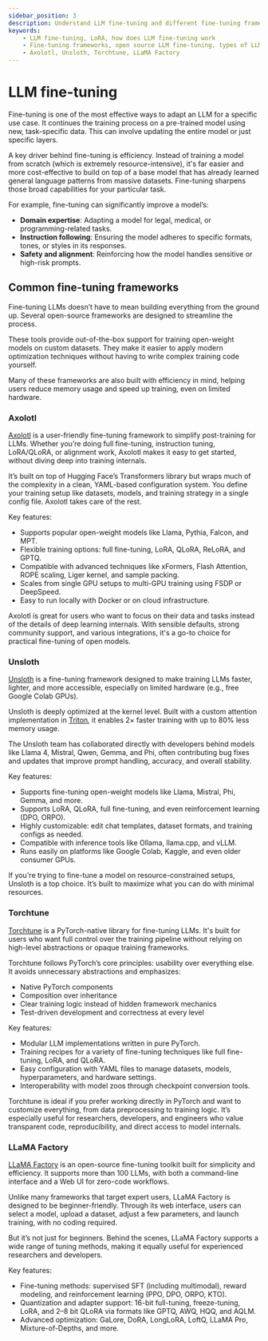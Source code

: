 ```yaml
---
sidebar_position: 3
description: Understand LLM fine-tuning and different fine-tuning frameworks.
keywords:
    - LLM fine-tuning, LoRA, how does LLM fine-tuning work
    - Fine-tuning frameworks, open source LLM fine-tuning, types of LLM fine-tuning
    - Axolotl, Unsloth, Torchtune, LLaMA Factory
---
```


# LLM fine-tuning

Fine-tuning is one of the most effective ways to adapt an LLM for a specific use case. It continues the training process on a pre-trained model using new, task-specific data. This can involve updating the entire model or just specific layers.

A key driver behind fine-tuning is efficiency. Instead of training a model from scratch (which is extremely resource-intensive), it's far easier and more cost-effective to build on top of a base model that has already learned general language patterns from massive datasets. Fine-tuning sharpens those broad capabilities for your particular task.

For example, fine-tuning can significantly improve a model’s:

- **Domain expertise**: Adapting a model for legal, medical, or programming-related tasks.
- **Instruction following**: Ensuring the model adheres to specific formats, tones, or styles in its responses.
- **Safety and alignment**: Reinforcing how the model handles sensitive or high-risk prompts.

## Common fine-tuning frameworks

Fine-tuning LLMs doesn’t have to mean building everything from the ground up. Several open-source frameworks are designed to streamline the process.

These tools provide out-of-the-box support for training open-weight models on custom datasets. They make it easier to apply modern optimization techniques without having to write complex training code yourself.

Many of these frameworks are also built with efficiency in mind, helping users reduce memory usage and speed up training, even on limited hardware.

### Axolotl

[Axolotl](https://axolotl.ai/) is a user-friendly fine-tuning framework to simplify post-training for LLMs. Whether you’re doing full fine-tuning, instruction tuning, LoRA/QLoRA, or alignment work, Axolotl makes it easy to get started, without diving deep into training internals.

It’s built on top of Hugging Face’s Transformers library but wraps much of the complexity in a clean, YAML-based configuration system. You define your training setup like datasets, models, and training strategy in a single config file. Axolotl takes care of the rest.

Key features:

- Supports popular open-weight models like Llama, Pythia, Falcon, and MPT.
- Flexible training options: full fine-tuning, LoRA, QLoRA, ReLoRA, and GPTQ.
- Compatible with advanced techniques like xFormers, Flash Attention, ROPE scaling, Liger kernel, and sample packing.
- Scales from single GPU setups to multi-GPU training using FSDP or DeepSpeed.
- Easy to run locally with Docker or on cloud infrastructure.

Axolotl is great for users who want to focus on their data and tasks instead of the details of deep learning internals. With sensible defaults, strong community support, and various integrations, it's a go-to choice for practical fine-tuning of open models.

### Unsloth

[Unsloth](https://unsloth.ai/) is a fine-tuning framework designed to make training LLMs faster, lighter, and more accessible, especially on limited hardware (e.g., free Google Colab GPUs).

Unsloth is deeply optimized at the kernel level. Built with a custom attention implementation in [Triton](https://openai.com/index/triton), it enables 2× faster training with up to 80% less memory usage.

The Unsloth team has collaborated directly with developers behind models like Llama 4, Mistral, Qwen, Gemma, and Phi, often contributing bug fixes and updates that improve prompt handling, accuracy, and overall stability.

Key features:

- Supports fine-tuning open-weight models like Llama, Mistral, Phi, Gemma, and more.
- Supports LoRA, QLoRA, full fine-tuning, and even reinforcement learning (DPO, ORPO).
- Highly customizable: edit chat templates, dataset formats, and training configs as needed.
- Compatible with inference tools like Ollama, llama.cpp, and vLLM.
- Runs easily on platforms like Google Colab, Kaggle, and even older consumer GPUs.

If you're trying to fine-tune a model on resource-constrained setups, Unsloth is a top choice. It’s built to maximize what you can do with minimal resources.

### Torchtune

[Torchtune](https://github.com/pytorch/torchtune) is a PyTorch-native library for fine-tuning LLMs. It's built for users who want full control over the training pipeline without relying on high-level abstractions or opaque training frameworks.

Torchtune follows PyTorch’s core principles: usability over everything else. It avoids unnecessary abstractions and emphasizes:

- Native PyTorch components
- Composition over inheritance
- Clear training logic instead of hidden framework mechanics
- Test-driven development and correctness at every level

Key features:

- Modular LLM implementations written in pure PyTorch.
- Training recipes for a variety of fine-tuning techniques like full fine-tuning, LoRA, and QLoRA.
- Easy configuration with YAML files to manage datasets, models, hyperparameters, and hardware settings.
- Interoperability with model zoos through checkpoint conversion tools.

Torchtune is ideal if you prefer working directly in PyTorch and want to customize everything, from data preprocessing to training logic. It’s especially useful for researchers, developers, and engineers who value transparent code, reproducibility, and direct access to model internals.

### LLaMA Factory

[LLaMA Factory](https://github.com/hiyouga/LLaMA-Factory) is an open-source fine-tuning toolkit built for simplicity and efficiency. It supports more than 100 LLMs, with both a command-line interface and a Web UI for zero-code workflows.

Unlike many frameworks that target expert users, LLaMA Factory is designed to be beginner-friendly. Through its web interface, users can select a model, upload a dataset, adjust a few parameters, and launch training, with no coding required.

But it’s not just for beginners. Behind the scenes, LLaMA Factory supports a wide range of tuning methods, making it equally useful for experienced researchers and developers.

Key features:

- Fine-tuning methods: supervised SFT (including multimodal), reward modeling, and reinforcement learning (PPO, DPO, ORPO, KTO).
- Quantization and adapter support: 16-bit full-tuning, freeze-tuning, LoRA, and 2–8 bit QLoRA via formats like GPTQ, AWQ, HQQ, and AQLM.
- Advanced optimization: GaLore, DoRA, LongLoRA, LoftQ, LLaMA Pro, Mixture-of-Depths, and more.